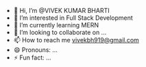 - 👋 Hi, I’m @VIVEK KUMAR BHARTI
- 👀 I’m interested in Full Stack Development
- 🌱 I’m currently learning MERN
- 💞️ I’m looking to collaborate on ...
- 📫 How to reach me vivekbh919@gmail.com
- 😄 Pronouns: ...
- ⚡ Fun fact: ...

<!---
VIVEK-1208/VIVEK-1208 is a ✨ special ✨ repository because its `README.md` (this file) appears on your GitHub profile.
You can click the Preview link to take a look at your changes.
--->
